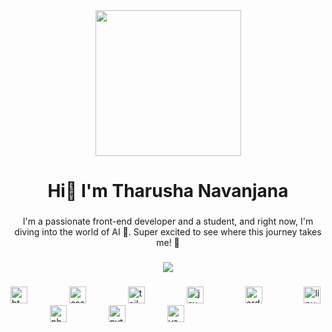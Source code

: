 <div align="center">
  <img height="233" src="https://i.giphy.com/media/v1.Y2lkPTc5MGI3NjExcHI0a3d1bTh5eTBuYzAxbmpiNmpzc2dmaWU2ZWFhem5yNm55dzRsZyZlcD12MV9pbnRlcm5hbF9naWZfYnlfaWQmY3Q9Zw/XBYgkYhFRuNGHLvEEN/giphy.gif"  />
</div>

###

<h1 align="center">Hi👋 I'm Tharusha Navanjana</h1>

###

<p align="center">I'm a passionate front-end developer and a student, and right now, I'm diving into the world of AI 🤖. Super excited to see where this journey takes me! 🚀</p>

###

<div align="center">
  <img src="https://profile-counter.glitch.me/tharusha-nk/count.svg?"  />
</div>

###

<div align="left">
  <img src="https://cdn.jsdelivr.net/gh/devicons/devicon/icons/html5/html5-original.svg" height="27" alt="html5 logo"  />
  <img width="59" />
  <img src="https://cdn.jsdelivr.net/gh/devicons/devicon/icons/css3/css3-original.svg" height="27" alt="css3 logo"  />
  <img width="59" />
  <img src="https://cdn.jsdelivr.net/gh/devicons/devicon/icons/tailwindcss/tailwindcss-original-wordmark.svg" height="27" alt="tailwindcss logo"  />
  <img width="59" />
  <img src="https://cdn.jsdelivr.net/gh/devicons/devicon/icons/javascript/javascript-original.svg" height="27" alt="javascript logo"  />
  <img width="59" />
  <img src="https://skillicons.dev/icons?i=arduino" height="27" alt="arduino logo"  />
  <img width="59" />
  <img src="https://cdn.jsdelivr.net/gh/devicons/devicon/icons/linux/linux-original.svg" height="27" alt="linux logo"  />
  <img width="59" />
  <img src="https://cdn.jsdelivr.net/gh/devicons/devicon/icons/php/php-original.svg" height="27" alt="php logo"  />
  <img width="59" />
  <img src="https://cdn.jsdelivr.net/gh/devicons/devicon/icons/python/python-original.svg" height="27" alt="python logo"  />
  <img width="59" />
  <img src="https://cdn.jsdelivr.net/gh/devicons/devicon/icons/vscode/vscode-original.svg" height="27" alt="vscode logo"  />
</div>

